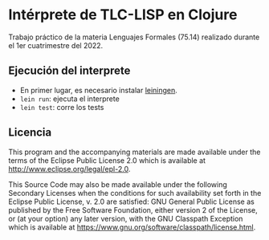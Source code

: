 # Intérprete de TLC-LISP en Clojure

Trabajo práctico de la materia Lenguajes Formales (75.14) realizado durante el 1er cuatrimestre del 2022.

## Ejecución del interprete

- En primer lugar, es necesario instalar [leiningen](https://leiningen.org/#install).
- `lein run`: ejecuta el interprete
- `lein test`: corre los tests


## Licencia

This program and the accompanying materials are made available under the
terms of the Eclipse Public License 2.0 which is available at
http://www.eclipse.org/legal/epl-2.0.

This Source Code may also be made available under the following Secondary
Licenses when the conditions for such availability set forth in the Eclipse
Public License, v. 2.0 are satisfied: GNU General Public License as published by
the Free Software Foundation, either version 2 of the License, or (at your
option) any later version, with the GNU Classpath Exception which is available
at https://www.gnu.org/software/classpath/license.html.
